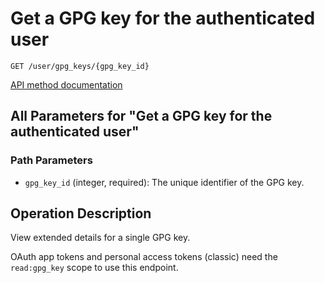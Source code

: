 # Get a GPG key for the authenticated user

`GET /user/gpg_keys/{gpg_key_id}`

[API method documentation](https://docs.github.com/rest/users/gpg-keys#get-a-gpg-key-for-the-authenticated-user)

## All Parameters for "Get a GPG key for the authenticated user"

### Path Parameters

- `gpg_key_id` (integer, required): The unique identifier of the GPG key.

## Operation Description

View extended details for a single GPG key.

OAuth app tokens and personal access tokens (classic) need the `read:gpg_key` scope to use this endpoint.
